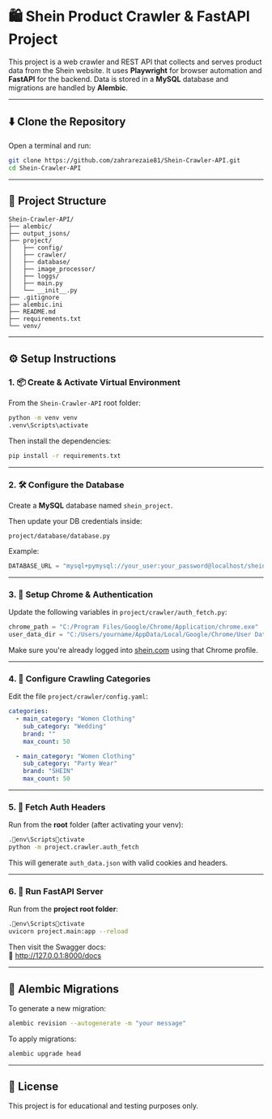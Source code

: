 # 🛍️ Shein Product Crawler & FastAPI Project

This project is a web crawler and REST API that collects and serves product data from the Shein website. It uses **Playwright** for browser automation and **FastAPI** for the backend. Data is stored in a **MySQL** database and migrations are handled by **Alembic**.

---

## ⬇️ Clone the Repository

Open a terminal and run:

```bash
git clone https://github.com/zahrarezaie81/Shein-Crawler-API.git
cd Shein-Crawler-API
```

---

## 📁 Project Structure

```
Shein-Crawler-API/
├── alembic/
├── output_jsons/
├── project/
│   ├── config/
│   ├── crawler/
│   ├── database/
│   ├── image_processor/
│   ├── loggs/
│   ├── main.py
│   └── __init__.py
├── .gitignore
├── alembic.ini
├── README.md
├── requirements.txt
└── venv/
```

---

## ⚙️ Setup Instructions

### 1. 📦 Create & Activate Virtual Environment

From the `Shein-Crawler-API` root folder:

```bash
python -m venv venv
.venv\Scripts\activate
```

Then install the dependencies:

```bash
pip install -r requirements.txt
```

---

### 2. 🛠️ Configure the Database

Create a **MySQL** database named `shein_project`.

Then update your DB credentials inside:

```
project/database/database.py
```

Example:

```python
DATABASE_URL = "mysql+pymysql://your_user:your_password@localhost/shein_project"
```

---

### 3. 🧠 Setup Chrome & Authentication

Update the following variables in `project/crawler/auth_fetch.py`:

```python
chrome_path = "C:/Program Files/Google/Chrome/Application/chrome.exe"
user_data_dir = "C:/Users/yourname/AppData/Local/Google/Chrome/User Data/Profile 3"
```

Make sure you're already logged into [shein.com](https://shein.com) using that Chrome profile.

---

### 4. 🧪 Configure Crawling Categories

Edit the file `project/crawler/config.yaml`:

```yaml
categories:
  - main_category: "Women Clothing"
    sub_category: "Wedding"
    brand: ""
    max_count: 50

  - main_category: "Women Clothing"
    sub_category: "Party Wear"
    brand: "SHEIN"
    max_count: 50
```

---

### 5. 🔐 Fetch Auth Headers

Run from the **root** folder (after activating your venv):

```bash
.env\Scriptsctivate
python -m project.crawler.auth_fetch
```

This will generate `auth_data.json` with valid cookies and headers.

---

### 6. 🚀 Run FastAPI Server

Run from the **project root folder**:

```bash
.env\Scriptsctivate
uvicorn project.main:app --reload
```

Then visit the Swagger docs:  
📎 http://127.0.0.1:8000/docs

---

## 🧬 Alembic Migrations

To generate a new migration:

```bash
alembic revision --autogenerate -m "your message"
```

To apply migrations:

```bash
alembic upgrade head
```

---

## 🧾 License

This project is for educational and testing purposes only.
